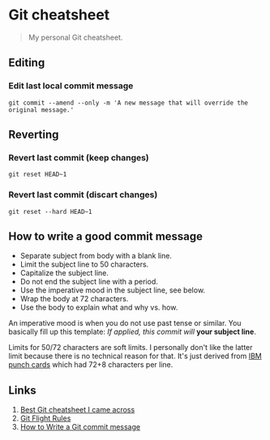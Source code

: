 # Git cheatsheet
> My personal Git cheatsheet.

## Editing

### Edit last local commit message

`git commit --amend --only -m 'A new message that will override the original message.'`

## Reverting

### Revert last commit (keep changes)

`git reset HEAD~1`

### Revert last commit (discart changes)
`git reset --hard HEAD~1`

## How to write a good commit message

* Separate subject from body with a blank line.
* Limit the subject line to 50 characters.
* Capitalize the subject line.
* Do not end the subject line with a period.
* Use the imperative mood in the subject line, see below.
* Wrap the body at 72 characters.
* Use the body to explain what and why vs. how.

An imperative mood is when you do not use past tense or similar. You basically fill up this template: *If applied, this commit will* **your subject line**.

Limits for 50/72 characters are soft limits. I personally don't like the latter limit because there is no technical reason for that. It's just derived from [IBM punch cards](https://en.wikipedia.org/wiki/Punched_card) which had 72+8 characters per line.

## Links

1. [Best Git cheatsheet I came across](https://github.com/arslanbilal/git-cheat-sheet)
2. [Git Flight Rules](https://github.com/k88hudson/git-flight-rules)
3. [How to Write a Git commit message](https://chris.beams.io/posts/git-commit/)
